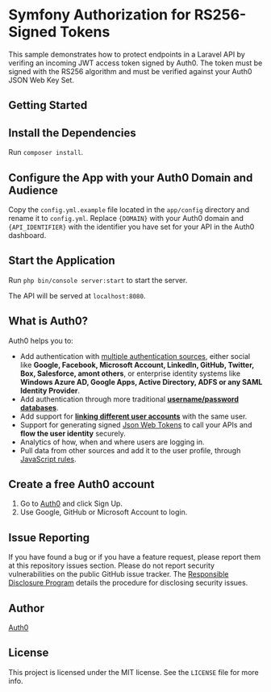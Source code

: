 # Symfony Authorization for RS256-Signed Tokens

This sample demonstrates how to protect endpoints in a Laravel API by verifing an incoming JWT access token signed by Auth0. The token must be signed with the RS256 algorithm and must be verified against your Auth0 JSON Web Key Set.

## Getting Started

## Install the Dependencies

Run `composer install`.

## Configure the App with your Auth0 Domain and Audience

Copy the `config.yml.example` file located in the `app/config` directory and rename it to `config.yml`. Replace `{DOMAIN}` with your Auth0 domain and `{API_IDENTIFIER}` with the identifier you have set for your API in the Auth0 dashboard.

## Start the Application

Run `php bin/console server:start` to start the server.

The API will be served at `localhost:8080`.

## What is Auth0?

Auth0 helps you to:

* Add authentication with [multiple authentication sources](https://docs.auth0.com/identityproviders), either social like **Google, Facebook, Microsoft Account, LinkedIn, GitHub, Twitter, Box, Salesforce, amont others**, or enterprise identity systems like **Windows Azure AD, Google Apps, Active Directory, ADFS or any SAML Identity Provider**.
* Add authentication through more traditional **[username/password databases](https://docs.auth0.com/mysql-connection-tutorial)**.
* Add support for **[linking different user accounts](https://docs.auth0.com/link-accounts)** with the same user.
* Support for generating signed [Json Web Tokens](https://docs.auth0.com/jwt) to call your APIs and **flow the user identity** securely.
* Analytics of how, when and where users are logging in.
* Pull data from other sources and add it to the user profile, through [JavaScript rules](https://docs.auth0.com/rules).

## Create a free Auth0 account

1. Go to [Auth0](https://auth0.com/signup) and click Sign Up.
2. Use Google, GitHub or Microsoft Account to login.

## Issue Reporting

If you have found a bug or if you have a feature request, please report them at this repository issues section. Please do not report security vulnerabilities on the public GitHub issue tracker. The [Responsible Disclosure Program](https://auth0.com/whitehat) details the procedure for disclosing security issues.

## Author

[Auth0](auth0.com)

## License

This project is licensed under the MIT license. See the `LICENSE` file for more info.